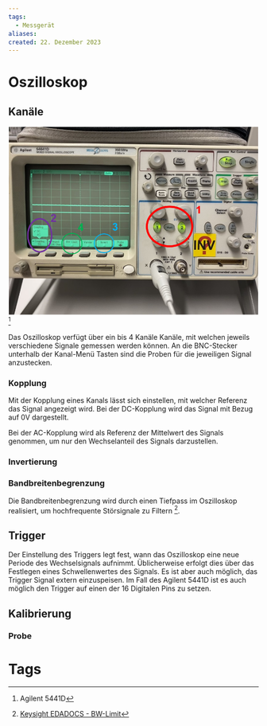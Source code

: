```yaml
---
tags:
  - Messgerät
aliases: 
created: 22. Dezember 2023
---
```


# Oszilloskop

## Kanäle

![InlineR|450](assets/Pasted%20image%2020231223004759.png) [^1]

Das Oszilloskop verfügt über ein bis 4 Kanäle Kanäle, mit welchen jeweils verschiedene Signale gemessen werden können. An die BNC-Stecker unterhalb der Kanal-Menü Tasten sind die Proben für die jeweiligen Signal anzustecken.

### Kopplung

Mit der Kopplung eines Kanals lässt sich einstellen, mit welcher Referenz das Signal angezeigt wird. Bei der DC-Kopplung wird das Signal mit Bezug auf 0V dargestellt.

Bei der AC-Kopplung wird als Referenz der Mittelwert des Signals genommen, um nur den Wechselanteil des Signals darzustellen.

### Invertierung

### Bandbreitenbegrenzung

Die Bandbreitenbegrenzung wird durch einen Tiefpass im Oszilloskop realisiert, um hochfrequente Störsignale zu Filtern [^2].

## Trigger

Der Einstellung des Triggers legt fest, wann das Oszilloskop eine neue Periode des Wechselsignals aufnimmt. Üblicherweise erfolgt dies über das Festlegen eines Schwellenwertes des Signals. Es ist aber auch möglich, das Trigger Signal extern einzuspeisen. Im Fall des Agilent 5441D ist es auch möglich den Trigger auf einen der 16 Digitalen Pins zu setzen.

## Kalibrierung

### Probe

# Tags

[^1]: Agilent 5441D
[^2]: [Keysight EDADOCS - BW-Limit](https://edadocs.software.keysight.com/kkbopen/what-is-the-bandwidth-limit-bw-limit-feature-and-how-does-it-differ-among-the-various-models-of-infiniium-scopes-589305657.html)